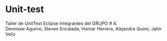 # Unit-test
Taller de UnitTest Eclipse
Integrantes del GRUPO # 4:  
 Dennisse Aguirre, Steven Encalada, Homar Herrera, Alejandra Quimi, Jahir Veliz


